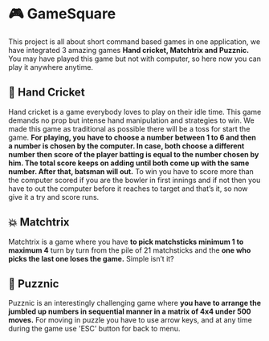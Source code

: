 # :video_game: **GameSquare**
This project is all about short command based games in one application, we have integrated 3 amazing games **Hand cricket, Matchtrix and Puzznic.** You may have played this game but not with computer, so here now you can play it anywhere anytime.

## :cricket_game: **Hand Cricket**
Hand cricket is a game everybody loves to play on their idle time. This game demands no prop but intense hand manipulation and strategies to win. We made this game as traditional as possible there will be a toss for start the game. **For playing, you have to choose a number between 1 to 6 and then a number is chosen by the computer. In case, both choose a different number then score of the player batting is equal to the number chosen by him. The total score keeps on adding until both come up with the same number. After that, batsman will out.** To win you have to score more than the computer scored if you are the bowler in first innings and if not then you have to out the computer before it reaches to target and that’s it, so now give it a try and score runs.

## :boom: **Matchtrix**
Matchtrix is a game where you have **to pick matchsticks minimum 1 to maximum 4** turn by turn from the pile of 21 matchsticks and the **one who picks the last one loses the game.** Simple isn’t it?

## :game_die: **Puzznic**
Puzznic is an interestingly challenging game where **you have to arrange the jumbled up numbers in sequential manner in a matrix of 4x4 under 500 moves.** For moving in puzzle you have to use arrow keys, and at any time during the game use 'ESC’ button for back to menu.
